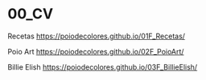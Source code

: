 # 00_CV

Recetas
https://poiodecolores.github.io/01F_Recetas/

Poio Art
https://poiodecolores.github.io/02F_PoioArt/

Billie Elish
https://poiodecolores.github.io/03F_BillieElish/

